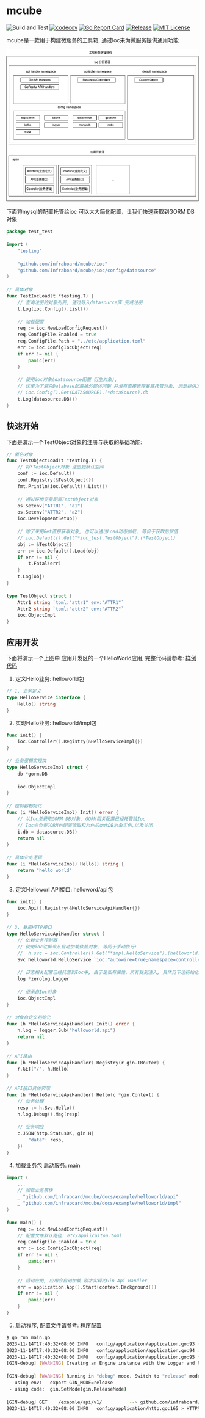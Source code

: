 # mcube
![Build and Test](https://github.com/infraboard/mcube/workflows/Build%20and%20Test/badge.svg)
[![codecov](https://codecov.io/gh/infraboard/mcube/branch/master/graph/badge.svg)](https://codecov.io/gh/infraboard/mcube)
[![Go Report Card](https://goreportcard.com/badge/github.com/infraboard/mcube)](https://goreportcard.com/report/github.com/infraboard/mcube)
[![Release](https://img.shields.io/github/release/infraboard/mcube.svg?style=flat-square)](https://github.com/infraboard/mcube/releases)
[![MIT License](https://img.shields.io/github/license/infraboard/mcube.svg)](https://github.com/infraboard/mcube/blob/master/LICENSE)

mcube是一款用于构建微服务的工具箱, 通过Ioc来为微服务提供通用功能

![框架架构](./docs/ioc/arch.png)

下面将mysql的配置托管给ioc 可以大大简化配置，让我们快速获取到GORM DB对象
```go
package test_test

import (
	"testing"

	"github.com/infraboard/mcube/ioc"
	"github.com/infraboard/mcube/ioc/config/datasource"
)

// 具体对象
func TestIocLoad(t *testing.T) {
	// 查询注册的对象列表, 通过导入datasource库 完成注册
	t.Log(ioc.Config().List())

	// 加载配置
	req := ioc.NewLoadConfigRequest()
	req.ConfigFile.Enabled = true
	req.ConfigFile.Path = "../etc/application.toml"
	err := ioc.ConfigIocObject(req)
	if err != nil {
		panic(err)
	}

	// 使用ioc对象(datasource配置 衍生对象), 
    // 这里为了避免Database配置被外部访问到 并没有直接选择暴露托管对象, 而是提供方法使用
    // ioc.Config().Get(DATASOURCE).(*dataSource).db
	t.Log(datasource.DB())
}
```

## 快速开始

下面是演示一个TestObject对象的注册与获取的基础功能:
```go
// 匿名对象
func TestObjectLoad(t *testing.T) {
    // 将*TestObject对象 注册到默认空间
	conf := ioc.Default()
	conf.Registry(&TestObject{})
	fmt.Println(ioc.Default().List())

    // 通过环境变量配置TestObject对象
	os.Setenv("ATTR1", "a1")
	os.Setenv("ATTR2", "a2")
	ioc.DevelopmentSetup()

	// 除了采用Get直接获取对象, 也可以通过Load动态加载, 等价于获取后赋值
    // ioc.Default().Get("*ioc_test.TestObject").(*TestObject)
    obj := &TestObject{}
	err := ioc.Default().Load(obj)
	if err != nil {
		t.Fatal(err)
	}
	t.Log(obj)
}

type TestObject struct {
	Attr1 string `toml:"attr1" env:"ATTR1"`
	Attr2 string `toml:"attr2" env:"ATTR2"`
	ioc.ObjectImpl
}
```

## 应用开发

下面将演示一个上图中 应用开发区的一个HelloWorld应用, 完整代码请参考: [样例代码](./docs/example/)

1. 定义Hello业务: helloworld包
```go
// 1. 业务定义
type HelloService interface {
	Hello() string
}
```

2. 实现Hello业务: helloworld/impl包
```go
func init() {
	ioc.Controller().Registry(&HelloServiceImpl{})
}

// 业务逻辑实现类
type HelloServiceImpl struct {
	db *gorm.DB

	ioc.ObjectImpl
}

// 控制器初始化
func (i *HelloServiceImpl) Init() error {
	// 从Ioc总获取GORM DB对象, GORM相关配置已经托管给Ioc
	// Ioc会负责GORM的配置读取和为你初始化DB对象实例,以及关闭
	i.db = datasource.DB()
	return nil
}

// 具体业务逻辑
func (i *HelloServiceImpl) Hello() string {
	return "hello world"
}
```

3. 定义Helloworl API接口: helloword/api包
```go
func init() {
	ioc.Api().Registry(&HelloServiceApiHandler{})
}

// 3. 暴露HTTP接口
type HelloServiceApiHandler struct {
	// 依赖业务控制器
	// 使用ioc注解来从自动加载依赖对象, 等同于手动执行:
	// 	h.svc = ioc.Controller().Get("*impl.HelloService").(helloworld.HelloService)
	Svc helloworld.HelloService `ioc:"autowire=true;namespace=controllers"`

	// 日志相关配置已经托管到Ioc中, 由于是私有属性，所有受到注入, 具体见下边初始化方法
	log *zerolog.Logger

	// 继承自Ioc对象
	ioc.ObjectImpl
}

// 对象自定义初始化
func (h *HelloServiceApiHandler) Init() error {
	h.log = logger.Sub("helloworld.api")
	return nil
}

// API路由
func (h *HelloServiceApiHandler) Registry(r gin.IRouter) {
	r.GET("/", h.Hello)
}

// API接口具体实现
func (h *HelloServiceApiHandler) Hello(c *gin.Context) {
	// 业务处理
	resp := h.Svc.Hello()
	h.log.Debug().Msg(resp)

	// 业务响应
	c.JSON(http.StatusOK, gin.H{
		"data": resp,
	})
}
```

4. 加载业务包 启动服务: main
```go
import (
    ...
	// 加载业务模块
	_ "github.com/infraboard/mcube/docs/example/helloworld/api"
	_ "github.com/infraboard/mcube/docs/example/helloworld/impl"
)

func main() {
	req := ioc.NewLoadConfigRequest()
    // 配置文件默认路径: etc/applicaiton.toml
	req.ConfigFile.Enabled = true
	err := ioc.ConfigIocObject(req)
	if err != nil {
		panic(err)
	}

	// 启动应用, 应用会自动加载 刚才实现的Gin Api Handler
	err = application.App().Start(context.Background())
	if err != nil {
		panic(err)
	}
}
```

5. 启动程序, 配置文件请参考: [程序配置](./docs/example/etc/application.toml)
```sh
$ go run main.go 
2023-11-14T17:40:32+08:00 INFO   config/application/application.go:93 > loaded configs: [log.v1 app.v1 datasource.v1] component:APPLICATION
2023-11-14T17:40:32+08:00 INFO   config/application/application.go:94 > loaded controllers: [log.v1 app.v1 datasource.v1] component:APPLICATION
2023-11-14T17:40:32+08:00 INFO   config/application/application.go:95 > loaded apis: [*api.HelloServiceApiHandler.v1] component:APPLICATION
[GIN-debug] [WARNING] Creating an Engine instance with the Logger and Recovery middleware already attached.

[GIN-debug] [WARNING] Running in "debug" mode. Switch to "release" mode in production.
 - using env:   export GIN_MODE=release
 - using code:  gin.SetMode(gin.ReleaseMode)

[GIN-debug] GET    /exapmle/api/v1/          --> github.com/infraboard/mcube/docs/example/helloworld/api.(*HelloServiceApiHandler).Hello-fm (3 handlers)
2023-11-14T17:40:32+08:00 INFO   config/application/http.go:165 > HTTP服务启动成功, 监听地址: 127.0.0.1:8020 component:HTTP
```